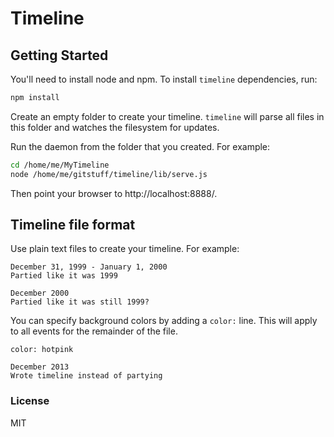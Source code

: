 Timeline
========

## Getting Started

You'll need to install node and npm.  To install `timeline` dependencies,
run:

``` sh
npm install
```

Create an empty folder to create your timeline.  `timeline` will parse
all files in this folder and watches the filesystem for updates.

Run the daemon from the folder that you created.  For example:

``` sh
cd /home/me/MyTimeline
node /home/me/gitstuff/timeline/lib/serve.js
```

Then point your browser to http://localhost:8888/.

## Timeline file format

Use plain text files to create your timeline.  For example:

```
December 31, 1999 - January 1, 2000
Partied like it was 1999

December 2000
Partied like it was still 1999?
```

You can specify background colors by adding a `color:` line.  This
will apply to all events for the remainder of the file.

```
color: hotpink

December 2013
Wrote timeline instead of partying
```

### License

MIT
